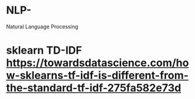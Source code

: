 # NLP-
Natural Language Processing
# sklearn TD-IDF https://towardsdatascience.com/how-sklearns-tf-idf-is-different-from-the-standard-tf-idf-275fa582e73d
